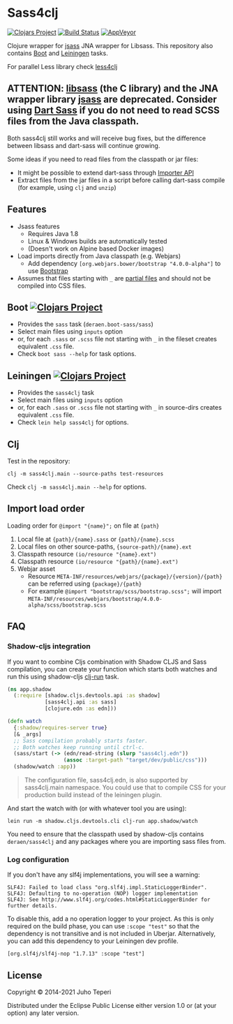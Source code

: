 # Sass4clj
[![Clojars Project](https://img.shields.io/clojars/v/deraen/sass4clj.svg)](https://clojars.org/deraen/sass4clj)
[![Build Status](https://travis-ci.org/Deraen/sass4clj.svg?branch=master)](https://travis-ci.org/Deraen/sass4clj)
[![AppVeyor](https://img.shields.io/appveyor/ci/deraen/sass4clj.svg?maxAge=2592000&label=windows)](https://ci.appveyor.com/project/Deraen/sass4clj)

Clojure wrapper for [jsass](https://github.com/bit3/jsass/) JNA wrapper for Libsass.
This repository also contains [Boot](http://boot-clj.com/) and [Leiningen](http://leiningen.org/) tasks.

For parallel Less library check [less4clj](https://github.com/Deraen/less4clj)

## ATTENTION: [libsass](https://sass-lang.com/blog/libsass-is-deprecated) (the C library) and the JNA wrapper library [jsass](https://github.com/bit3/jsass/) are deprecated. Consider using [Dart Sass](https://sass-lang.com/dart-sass) if you do not need to read SCSS files from the Java classpath.

Both sass4clj still works and will receive bug fixes, but the difference
between libsass and dart-sass will continue growing.

Some ideas if you need to read files from the classpath or jar files:

- It might be possible to extend dart-sass through [Importer API](https://pub.dev/documentation/sass/latest/sass/Importer-class.html)
- Extract files from the jar files in a script before calling dart-sass compile (for example, using `clj` and `unzip`)

## Features

- Jsass features
    - Requires Java 1.8
    - Linux & Windows builds are automatically tested
    - (Doesn't work on Alpine based Docker images)
- Load imports directly from Java classpath (e.g. Webjars)
    - Add dependency `[org.webjars.bower/bootstrap "4.0.0-alpha"]` to use [Bootstrap](http://getbootstrap.com/)
- Assumes that files starting with `_` are [partial files](http://sass-lang.com/guide) and should not be compiled into CSS files.

## Boot [![Clojars Project](https://img.shields.io/clojars/v/deraen/boot-sass.svg)](https://clojars.org/deraen/boot-sass)

* Provides the `sass` task (`deraen.boot-sass/sass`)
* Select main files using `inputs` option
* or, for each `.sass` or `.scss` file not starting with `_` in the fileset creates equivalent `.css` file.
* Check `boot sass --help` for task options.

## Leiningen [![Clojars Project](https://img.shields.io/clojars/v/deraen/lein-sass4clj.svg)](https://clojars.org/deraen/lein-sass4clj)

* Provides the `sass4clj` task
* Select main files using `inputs` option
* or, for each `.sass` or `.scss` file not starting with `_` in source-dirs creates equivalent `.css` file.
* Check `lein help sass4clj` for options.

## Clj

Test in the repository:

`clj -m sass4clj.main --source-paths test-resources`

Check `clj -m sass4clj.main --help` for options.

## Import load order

Loading order for `@import "{name}";` on file at `{path}`

1. Local file at `{path}/{name}.sass` or `{path}/{name}.scss`
2. Local files on other source-paths, `{source-path}/{name}.ext`
2. Classpath resource `(io/resource "{name}.ext")`
3. Classpath resource `(io/resource "{path}/{name}.ext")`
4. Webjar asset
    - Resource `META-INF/resources/webjars/{package}/{version}/{path}` can be referred using `{package}/{path}`
    - For example `@import "bootstrap/scss/bootstrap.scss";` will import  `META-INF/resources/webjars/bootstrap/4.0.0-alpha/scss/bootstrap.scss`

## FAQ

### Shadow-cljs integration

If you want to combine Cljs combination with Shadow CLJS and Sass compilation,
you can create your function which starts both watches and run this using
shadow-cljs [clj-run](https://shadow-cljs.github.io/docs/UsersGuide.html#_calling_watch_via_clj_run)
task.

```clj
(ns app.shadow
  (:require [shadow.cljs.devtools.api :as shadow]
            [sass4clj.api :as sass]
            [clojure.edn :as edn]))

(defn watch
  {:shadow/requires-server true}
  [& _args]
  ;; Sass compilation probably starts faster.
  ;; Both watches keep running until ctrl-c.
  (sass/start (-> (edn/read-string (slurp "sass4clj.edn"))
                  (assoc :target-path "target/dev/public/css")))
  (shadow/watch :app))
```

> The configuration file, sass4clj.edn, is also supported by sass4clj.main
> namespace. You could use that to compile CSS for your production build
> instead of the leiningen plugin.

And start the watch with (or with whatever tool you are using):

```
lein run -m shadow.cljs.devtools.cli clj-run app.shadow/watch
```

You need to ensure that the classpath used by shadow-cljs contains `deraen/sass4clj`
and any packages where you are importing sass files from.

### Log configuration

If you don't have any slf4j implementations, you will see a warning:

```
SLF4J: Failed to load class "org.slf4j.impl.StaticLoggerBinder".
SLF4J: Defaulting to no-operation (NOP) logger implementation
SLF4J: See http://www.slf4j.org/codes.html#StaticLoggerBinder for further details.
```

To disable this, add a no operation logger to your project. As this is only required
on the build phase, you can use `:scope "test"` so that the dependency is not
transitive and is not included in Uberjar. Alternatively, you can add this
dependency to your Leiningen dev profile.

```
[org.slf4j/slf4j-nop "1.7.13" :scope "test"]
```

## License

Copyright © 2014-2021 Juho Teperi

Distributed under the Eclipse Public License either version 1.0 or (at your option) any later version.
